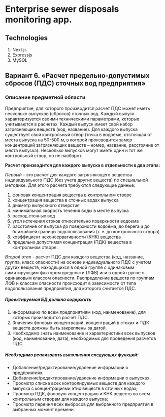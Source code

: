# Enterprise sewer disposals monitoring app.

## Technologies

1. Next.js
2. Expressjs
3. MySQL

## Вариант 6. «Расчет предельно-допустимых сбросов (ПДС) сточных вод предприятия»
### Описание предметной области
Предприятие, для которого производится расчет ПДС может иметь несколько выпусков (сбросов) сточных вод. Каждый выпуск характеризуется своими техническими параметрами, которые учитываются в расчетах. Каждый выпуск имеет свой набор загрязняющих веществ (код, название). Для каждого выпуска существует свой контрольный створ (точка в водоеме, отстоящая от места выпуска на 50-500 м, в которой производится замер концентраций загрязняющих веществ – номер, название, расстояние от места выпуска). Несколько выпусков могут иметь один и тот же контрольный створ, но не наоборот.

__Расчет производится для каждого выпуска в отдельности в два этапа:__

_Первый_ - это расчет для каждого загрязняющего вещества индивидуального ПДС (без учета других веществ) по специальной методике. Для этого расчета требуются следующие данные:
1. фоновая концентрация вещества в контрольном створе
2. концентрация вещества в сточных водах выпуска
3. диаметр выпускного отверстия
4. минимальная скорость течения воды в месте выпуска
5. расход сточных вод
6. угол истечения стоков относительно поверхности водоема
7. расстояние от выпуска до поверхности водоёма, до берега и до ближайшей границы водопользования (т. е. до контрольного створа)
8. коэффициент неконсервативности (КНК) вещества
9. предельно допустимая концентрация (ПДК) вещества в контрольном створе.

_Второй этап_ - расчет ПДС для каждого вещества (код, название, группа, класс опасности) на основе индивидуального ПДС с учетом других веществ, находящихся в одной группе с одинаковым лимитирующим фактором вредности (ЛФВ) или в одной группе с одинаковым классом опасности. Распределение веществ по группам ЛФВ и классам опасности происходит в зависимости от типа водопользования предприятия, для которого считается ПДС.

##### Проектируемая БД должна содержать
1. информацию по всем предприятиям (код, наименование), для которых производится расчет ПДС.
2. Значения фоновых концентраций, концентраций в стоках и ПДК веществ должны быть закреплены за датой.
3. Необходимо знать наименование и характеристики всех выпусков (код, наименование, дата), необходимых для проведения расчетов ПДС.
 
##### Необходимо реализовать выполнения следующих функций:
* Добавление/редактирование/удаление информации о предприятиях.
* Добавление/редактирование/удаление информации о выпусках.
* Просмотр списка всех контролируемых веществ для каждого выпуска с концентрациями этих веществ в сточных водах;
* Просмотр ПДК, фоновую концентрацию и КНК веществ по всем контрольным створам для каждого выпуска;
* Просмотр перечня всех выбросов для выбранного предприятия в выбранных момент времени.

